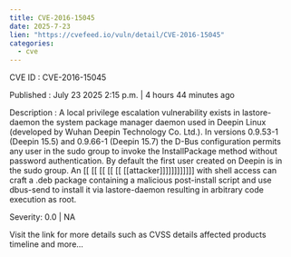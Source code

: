 ```yaml
---
title: CVE-2016-15045
date: 2025-7-23
lien: "https://cvefeed.io/vuln/detail/CVE-2016-15045"
categories:
  - cve
---
```


CVE ID : CVE-2016-15045

Published :  July 23
2025
2:15 p.m. | 4 hours
44 minutes ago

Description : A local privilege escalation vulnerability exists in lastore-daemon
the system package manager daemon used in Deepin Linux (developed by Wuhan Deepin Technology Co.
Ltd.). In versions 0.9.53-1 (Deepin 15.5) and 0.9.66-1 (Deepin 15.7)
the D-Bus configuration permits any user in the sudo group to invoke the InstallPackage method without password authentication. By default
the first user created on Deepin is in the sudo group. An  [[ [[ [[ [[ [[ [[attacker]]]]]]]]]]]] with shell access can craft a .deb package containing a malicious post-install script and use dbus-send to install it via lastore-daemon
resulting in arbitrary code execution as root.

Severity: 0.0 | NA

Visit the link for more details
such as CVSS details
affected products
timeline
and more...
